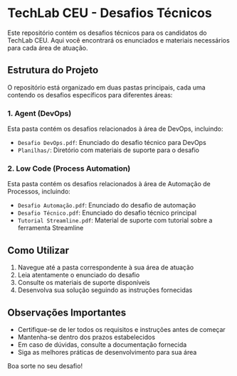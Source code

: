 # TechLab CEU - Desafios Técnicos

Este repositório contém os desafios técnicos para os candidatos do TechLab CEU. Aqui você encontrará os enunciados e materiais necessários para cada área de atuação.

## Estrutura do Projeto

O repositório está organizado em duas pastas principais, cada uma contendo os desafios específicos para diferentes áreas:

### 1. Agent (DevOps)
Esta pasta contém os desafios relacionados à área de DevOps, incluindo:
- `Desafio DevOps.pdf`: Enunciado do desafio técnico para DevOps
- `Planilhas/`: Diretório com materiais de suporte para o desafio

### 2. Low Code (Process Automation)
Esta pasta contém os desafios relacionados à área de Automação de Processos, incluindo:
- `Desafio Automação.pdf`: Enunciado do desafio de automação
- `Desafio Técnico.pdf`: Enunciado do desafio técnico principal
- `Tutorial Streamline.pdf`: Material de suporte com tutorial sobre a ferramenta Streamline

## Como Utilizar

1. Navegue até a pasta correspondente à sua área de atuação
2. Leia atentamente o enunciado do desafio
3. Consulte os materiais de suporte disponíveis
4. Desenvolva sua solução seguindo as instruções fornecidas

## Observações Importantes

- Certifique-se de ler todos os requisitos e instruções antes de começar
- Mantenha-se dentro dos prazos estabelecidos
- Em caso de dúvidas, consulte a documentação fornecida
- Siga as melhores práticas de desenvolvimento para sua área

Boa sorte no seu desafio!